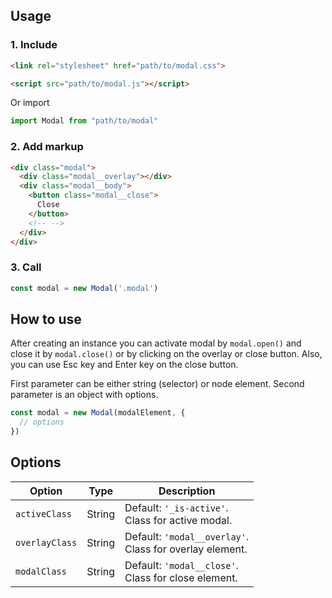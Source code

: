 ## Usage
### 1. Include
```html
<link rel="stylesheet" href="path/to/modal.css">

<script src="path/to/modal.js"></script>
```
Or import
```javascript
import Modal from "path/to/modal"
```

### 2. Add markup
```html
<div class="modal">
  <div class="modal__overlay"></div>
  <div class="modal__body">
    <button class="modal__close">
      Close
    </button>
    <!-- -->
  </div>
</div>
```

### 3. Call
```javascript
const modal = new Modal('.modal')
```

## How to use
After creating an instance you can activate modal by `modal.open()` and close it by `modal.close()` or by clicking on the overlay or close button. Also, you can use Esc key and Enter key on the close button.

First parameter can be either string (selector) or node element. Second parameter is an object with options.
```javascript
const modal = new Modal(modalElement, {
  // options
})
```

## Options

| Option | Type | Description |
| --- | --- | --- |
| `activeClass` | String | Default: `'_is-active'`. <br> Class for active modal. |
| `overlayClass` | String | Default: `'modal__overlay'`. <br> Class for overlay element. |
| `modalClass` | String | Default: `'modal__close'`. <br> Class for close element. |
